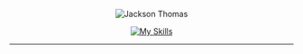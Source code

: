 <div align="center">


![Jackson Thomas](https://github-readme-stats-sigma-five.vercel.app/api?username=jthom2&show_icons=true&theme=radical&hide_border=true&border_radius=8)



[![My Skills](https://skillicons.dev/icons?i=python,fastapi,postgres,mysql,mongodb,redis,aws,gitlab,github)](https://skillicons.dev)


---

</div>

